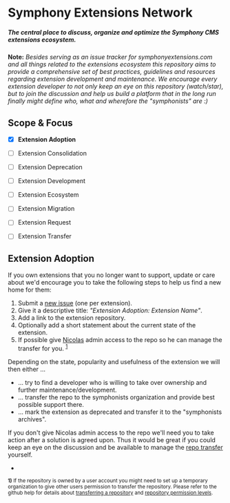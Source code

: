 # Symphony Extensions Network

##### The central place to discuss, organize and optimize the Symphony CMS extensions ecosystem.

**Note:** _Besides serving as an issue tracker for symphonyextensions.com and all things related to the extensions ecosystem this repository aims to provide a comprehensive set of best practices, guidelines and resources regarding extension development and maintenance. We encourage every extension developer to not only keep an eye on this repository (watch/star), but to join the discussion and help us build a platform that in the long run finally might define who, what and wherefore the "symphonists" are :)_

## Scope & Focus

- [x] **Extension Adoption**
- [ ] Extension Consolidation
- [ ] Extension Deprecation
- [ ] Extension Development
- [ ] Extension Ecosystem
- [ ] Extension Migration
- [ ] Extension Request
- [ ] Extension Transfer


## Extension Adoption

If you own extensions that you no longer want to support, update or care about we'd encourage you to take the following steps to help us find a new home for them:

1. Submit a [new issue](https://github.com/symphonists/symphony-extensions-network/issues/new) (one per extension).
2. Give it a descriptive title: _"Extension Adoption: Extension Name"_.
3. Add a link to the extension repository.
4. Optionally add a short statement about the current state of the extension.
5. If possible give [Nicolas](https://github.com/nitriques) admin access to the repo so he can manage the transfer for you. <sup><a href="#extension-adoption-f1">1</a></sup>

Depending on the state, popularity and usefulness of the extension we will then either …

- … try to find a developer who is willing to take over ownership and further maintenance/development.
- … transfer the repo to the symphonists organization and provide best possible support there.
- … mark the extension as deprecated and transfer it to the "symphonists archives".

If you don't give Nicolas admin access to the repo we'll need you to take action after a solution is agreed upon. Thus it would be great if you could keep an eye on the discussion and be available to manage the [repo transfer](https://help.github.com/articles/transferring-a-repository/) yourself.

-

<p>
	<sup>
		<b id="extension-adoption-f1">1)</b> If the repository is owned by a user account you might need to set up a temporary organization to give other users permission to transfer the repository.  Please refer to the github help for details about <a href="https://help.github.com/articles/transferring-a-repository/">transferring a repository</a> and <a href="https://help.github.com/articles/repository-permission-levels-for-an-organization/">repository permission levels</a>. 
	</sup>
</p>

